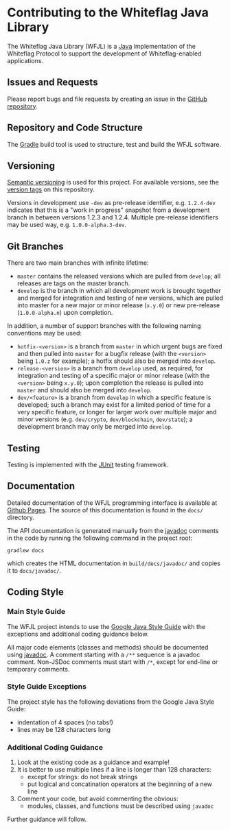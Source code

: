 # Contributing to the Whiteflag Java Library

The Whiteflag Java Library (WFJL) is a [Java](https://www.java.com/)
implementation of the Whiteflag Protocol to support the development
of Whiteflag-enabled applications.

## Issues and Requests

Please report bugs and file requests by creating an issue in the [GitHub repository](https://github.com/WhiteflagProtocol/whiteflag-java/issues).

## Repository and Code Structure

The [Gradle](https://gradle.org/) build tool is used to structure, test
and build the WFJL software.

## Versioning

[Semantic versioning](https://semver.org/) is used for this project.
For available versions, see the [version tags](https://github.com/WhiteflagProtocol/whiteflag-java/tags)
on this repository.

Versions in development  use `-dev` as pre-release identifier,
e.g. `1.2.4-dev` indicates that this is a "work in progress" snapshot from
a development branch in between versions 1.2.3 and 1.2.4. Multiple pre-release
identifiers may be used way, e.g. `1.0.0-alpha.3-dev`.

## Git Branches

There are two main branches with infinite lifetime:

* `master` contains the released versions which are pulled from `develop`;
  all releases are tags on the master branch.
* `develop` is the branch in which all development work is brought together
  and merged for integration and testing of new versions, which are pulled
  into master for a new major or minor release (`x.y.0`)
  or new pre-release (`1.0.0-alpha.n`) upon completion.

In addition, a number of support branches with the following
naming conventions may be used:

* `hotfix-<version>` is a branch from `master` in which urgent bugs are fixed
  and then pulled into `master` for a bugfix release (with the `<version>`
  being `1.0.z` for example); a hotfix should also be merged into `develop`.
* `release-<version>` is a branch from `develop` used, as required, for
  integration and testing of a specific major or minor release (with the
  `<version>` being `x.y.0`); upon completion the release is pulled into
  `master` and should also be merged into `develop`.
* `dev/<feature>` is a branch from `develop` in which a specific feature is
  developed; such a branch may exist for a limited period of time for a very
  specific feature, or longer for larger work over multiple major and minor
  versions (e.g. `dev/crypto`, `dev/blockchain`, `dev/state`); a development
  branch may only be merged into `develop`.

## Testing

Testing is implemented with the [JUnit](https://junit.org/) testing framework.

## Documentation

Detailed documentation of the WFJL programming interface is available at
[Github Pages](https://java.whiteflagprotocol.org/). The source of this
documentation is found in the `docs/` directory.

The API documentation is generated manually from the [javadoc](https://www.oracle.com/java/technologies/javase/javadoc-tool.html)
comments in the code by running the following command in the project root:

```shell
gradlew docs
```

which creates the HTML documentation in `build/docs/javadoc/`
and copies it to `docs/javadoc/`.

## Coding Style

### Main Style Guide

The WFJL project intends to use the [Google Java Style Guide](https://google.github.io/styleguide/javaguide.html)
with the exceptions and additional coding guidance below.

All major code elements (classes and methods) should be documented using
[javadoc](https://www.oracle.com/java/technologies/javase/javadoc-tool.html).
A comment starting with a `/**` sequence is a javadoc comment. Non-JSDoc
comments must start with `/*`, except for end-line or temporary comments.

### Style Guide Exceptions

The project style has the following deviations from the
Google Java Style Guide:

* indentation of 4 spaces (no tabs!)
* lines may be 128 characters long

### Additional Coding Guidance

1. Look at the existing code as a guidance and example!
2. It is better to use multiple lines if a line is longer than 128 characters:
    * except for strings: do not break strings
    * put logical and concatination operators at the beginning of a new line
3. Comment your code, but avoid commenting the obvious:
    * modules, classes, and functions must be described using `javadoc`

Further guidance will follow.
